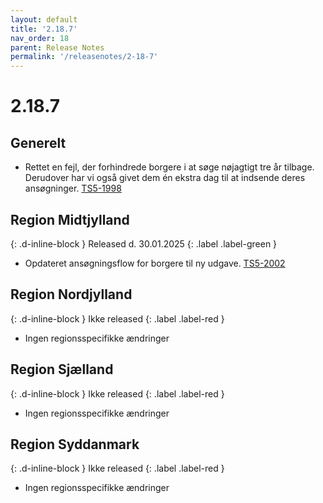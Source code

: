 ```yaml
---
layout: default
title: '2.18.7'
nav_order: 18
parent: Release Notes
permalink: '/releasenotes/2-18-7'
---
```


# 2.18.7

## Generelt
- Rettet en fejl, der forhindrede borgere i at søge nøjagtigt tre år tilbage. Derudover har vi også givet dem én ekstra dag til at indsende deres ansøgninger. [TS5-1998](https://sd.trifork.com/projects/TS5/queues/custom/95/TS5-1998)

## Region Midtjylland
{: .d-inline-block }
Released d. 30.01.2025
{: .label .label-green }
- Opdateret ansøgningsflow for borgere til ny udgave. [TS5-2002](https://sd.trifork.com/browse/TS5-2002)

## Region Nordjylland
{: .d-inline-block }
Ikke released
{: .label .label-red }
- Ingen regionsspecifikke ændringer

## Region Sjælland
{: .d-inline-block }
Ikke released
{: .label .label-red }
- Ingen regionsspecifikke ændringer

## Region Syddanmark
{: .d-inline-block }
Ikke released
{: .label .label-red }
- Ingen regionsspecifikke ændringer



